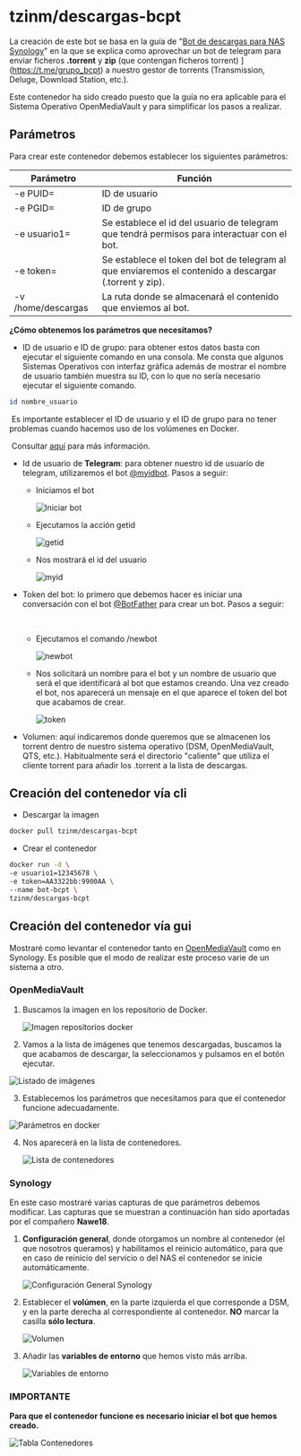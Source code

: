 

# tzinm/descargas-bcpt

La creación de este bot se basa en la guía de "[Bot de descargas para NAS Synology](https://telegra.ph/Bot-de-descargas-para-NAS-Synology-10-13)" en la que se explica como aprovechar un bot de telegram para enviar ficheros **.torrent** y **zip** (que contengan ficheros torrent) ](https://t.me/grupo_bcpt) a nuestro gestor de torrents (Transmission, Deluge, Download Station, etc.).

Este contenedor ha sido creado puesto que la guía no era aplicable para el Sistema Operativo OpenMediaVault y para simplificar los pasos a realizar.



## Parámetros

Para crear este contenedor debemos establecer los siguientes parámetros:

| Parámetro          | Función                                                      |
| ------------------ | ------------------------------------------------------------ |
| -e PUID=           | ID de usuario                                                |
| -e PGID=           | ID de grupo                                                  |
| -e usuario1=       | Se establece el id del usuario de telegram que tendrá permisos para interactuar con el bot. |
| -e token=          | Se establece el token del bot de telegram al que enviaremos el contenido a descargar (.torrent y zip). |
| -v /home/descargas | La ruta donde se almacenará el contenido que enviemos al bot. |

**¿Cómo obtenemos los parámetros que necesitamos?**

- ID de usuario e ID de grupo: para obtener estos datos basta con ejecutar el siguiente comando en una consola. Me consta que algunos Sistemas Operativos con interfaz gráfica además de mostrar el nombre de usuario también muestra su ID, con lo que no sería necesario ejecutar el siguiente comando.

````bash
id nombre_usuario
````

​		Es importante establecer el ID de usuario y el ID de grupo para no tener problemas cuando hacemos 		uso de los volúmenes en Docker.

​		Consultar [aquí](https://medium.com/@nielssj/docker-volumes-and-file-system-permissions-772c1aee23ca) para más información.



- Id de usuario de **Telegram**: para obtener nuestro id de usuario de telegram, utilizaremos el bot [@myidbot](https://t.me/myidbot). Pasos a seguir:

  - Iniciamos el bot

    

    ![Iniciar bot](https://dl.dropboxusercontent.com/s/v30meu6tperge3i/myidbot.png?dl=0)

    

  - Ejecutamos la acción getid

    

    ![getid](https://dl.dropboxusercontent.com/s/pkiuu4qabzg23p3/getid.png?dl=0)

  

  - Nos mostrará el id del usuario

    

    ![myid](https://dl.dropboxusercontent.com/s/lcg62ruhrb7wr76/idtzinm.png?dl=0)

    

- Token del bot: lo primero que debemos hacer es iniciar una conversación con el bot [@BotFather](https://t.me/BotFather) para crear un bot. Pasos a seguir:

  ​	

  - Ejecutamos el comando /newbot

    

    ![newbot](https://dl.dropboxusercontent.com/s/2taz8p8h5lisibp/botfathernewbot.png?dl=0)

  - Nos solicitará un nombre para el bot y un nombre de usuario que será el que identificará al bot que estamos creando. Una vez creado el bot, nos aparecerá un mensaje en el que aparece el token del bot que acabamos de crear.

    

    ![token](https://dl.dropbox.com/s/g4ro2s95pvv5krf/tokenbot.png?dl=0)

  

- Volumen: aquí indicaremos donde queremos que se almacenen los torrent dentro de nuestro sistema operativo (DSM, OpenMediaVault, QTS, etc.). Habitualmente será el directorio "caliente" que utiliza el cliente torrent para añadir los .torrent a la lista de descargas.



## Creación del contenedor vía cli

- Descargar la imagen

````bash
docker pull tzinm/descargas-bcpt
````

- Crear el contenedor

````bash
docker run -d \
-e usuario1=12345678 \
-e token=AA3322bb:9900AA \
--name bot-bcpt \
tzinm/descargas-bcpt
````



## Creación del contenedor vía gui

Mostraré como levantar el contenedor tanto en [OpenMediaVault](https://www.openmediavault.org/) como en Synology. Es posible que el modo de realizar este proceso varie de un sistema a otro.



### OpenMediaVault

1. Buscamos la imagen en los repositorio de Docker.

   ![Imagen repositorios docker](https://dl.dropboxusercontent.com/s/zurer37hq4wabj1/repositorio-docker.png?dl=0)

2. Vamos a la lista de imágenes que tenemos descargadas, buscamos la que acabamos de descargar, la seleccionamos y pulsamos en el botón ejecutar. 

![Listado de imágenes](https://dl.dropboxusercontent.com/s/lj8wb5irze53tcf/ejecutar-imagen.png?dl=0)

3. Establecemos los parámetros que necesitamos para que el contenedor funcione adecuadamente.

![Parámetros en docker](https://dl.dropboxusercontent.com/s/u5qkvo01unerhyt/bcpt-docker.png?dl=0)

4. Nos aparecerá en la lista de contenedores.

   ![Lista de contenedores](https://dl.dropboxusercontent.com/s/dpygsfwoddljqmd/docker-corriendo.png?dl=0)



### Synology

En este caso mostraré varias capturas de que parámetros debemos modificar. Las capturas que se muestran a continuación han sido aportadas por el compañero **Nawe18**.

1. **Configuración general**, donde otorgamos un nombre al contenedor (el que nosotros queramos) y habilitamos el reinicio automático, para que en caso de reinicio del servicio o del NAS el contenedor se inicie automáticamente. 

   ![Configuración General Synology](https://dl.dropbox.com/s/rdqopqb5mjrn9xc/confgener-synology.jpg?dl=0 "Configuración General")

   

2. Establecer el **volúmen**, en la parte izquierda el que corresponde a DSM, y en la parte derecha al correspondiente al contenedor. **NO** marcar la casilla **sólo lectura**. 

   

   ![Volumen](https://dl.dropbox.com/s/flrnv1y2lj9gayd/volumen-synology.jpg?dl=0 "Volumen")

   

3. Añadir las **variables de entorno** que hemos visto más arriba.

   

    ![Variables de entorno](https://dl.dropbox.com/s/3b57guj4g2zx0ov/medio-ambiente-synology.jpg?dl=0 "Variables de entorno")

   

### IMPORTANTE

**Para que el contenedor funcione es necesario iniciar el bot que hemos creado.**

![Tabla Contenedores](https://dl.dropbox.com/s/228guedor6ydpyr/tabla-contenedor.png?dl=0)

